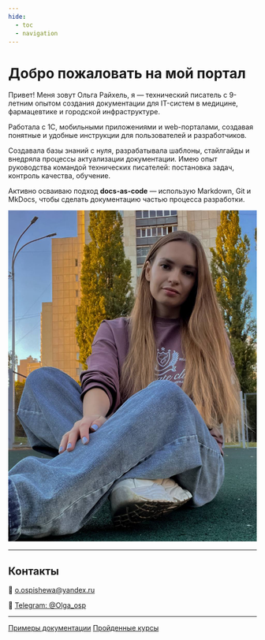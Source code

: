 ```yaml
---
hide:
  - toc
  - navigation
---
```


# Добро пожаловать на мой портал

<div class="profile-container">
  <div class="profile-text">
    <p>Привет! Меня зовут Ольга Райхель, я — технический писатель с 9-летним опытом создания документации для IT-систем в медицине, фармацевтике и городской инфраструктуре.</p>
    <p>Работала с 1С, мобильными приложениями и web-порталами, создавая понятные и удобные инструкции для пользователей и разработчиков.</p>
    <p>Создавала базы знаний с нуля, разрабатывала шаблоны, стайлгайды и внедряла процессы актуализации документации. Имею опыт руководства командой технических писателей: постановка задач, контроль качества, обучение.</p>
    <p>Активно осваиваю подход <strong>docs-as-code</strong> — использую Markdown, Git и MkDocs, чтобы сделать документацию частью процесса разработки.</p>
  </div>

  <div class="profile-photo-container">
    <img src="images/photo.jpg" alt="Ольга Райхель" class="profile-photo">
  </div>
</div>

---

## Контакты

<div class="contact-list">
  <p>📧 <a href="mailto:o.ospishewa@yandex.ru">o.ospishewa@yandex.ru</a></p>
  <p>📱 <a href="https://t.me/Olga_osp">Telegram: @Olga_osp</a></p>
</div>

---

<div class="button-group">
  <a href="../docs/admin/" class="md-button md-button--primary">Примеры документации</a>
  <a href="../docs/courses/" class="md-button md-button--primary">Пройденные курсы</a>
</div>